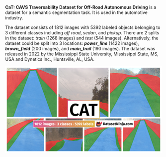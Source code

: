 **CaT: CAVS Traversability Dataset for Off-Road Autonomous Driving** is a dataset for a semantic segmentation task. It is used in the automotive industry. 

The dataset consists of 1812 images with 5392 labeled objects belonging to 3 different classes including *off road*, *sedan*, and *pickup*. There are 2 splits in the dataset: *train* (1268 images) and *test* (544 images). Alternatively, the dataset could be split into 3 locations: ***power_line*** (1422 images), ***brown_field*** (200 images), and ***main_trail*** (190 images). The dataset was released in 2022 by the Mississippi State University, Mississippi State, MS, USA and Dynetics Inc., Huntsville, AL, USA.

<img src="https://github.com/dataset-ninja/cat/raw/main/visualizations/poster.png">
